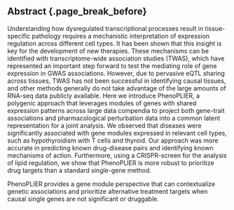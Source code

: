 ## Abstract {.page_break_before}

Understanding how dysregulated transcriptional processes result in tissue-specific pathology requires a mechanistic interpretation of expression regulation across different cell types.
It has been shown that this insight is key for the development of new therapies.
These mechanisms can be identified with transcriptome-wide association studies (TWAS), which have represented an important step forward to test the mediating role of gene expression in GWAS associations.
However, due to pervasive eQTL sharing across tissues, TWAS has not been successful in identifying causal tissues, and other methods generally do not take advantage of the large amounts of RNA-seq data publicly available.
Here we introduce PhenoPLIER, a polygenic approach that leverages modules of genes with shared expression patterns across large data compendia to project both gene-trait associations and pharmacological perturbation data into a common latent representation for a joint analysis.
We observed that diseases were significantly associated with gene modules expressed in relevant cell types, such as hypothyroidism with T cells and thyroid.
Our approach was more accurate in predicting known drug-disease pairs and identifying known mechanisms of action.
Furthermore, using a CRISPR-screen for the analysis of lipid regulation, we show that PhenoPLIER is more robust to prioritize drug targets than a standard single-gene method.
<!-- Our results also revealed stable trait clusters, including a complex branch involving lipids with cardiovascular, autoimmune, and neuropsychiatric disorders. -->
PhenoPLIER provides a gene module perspective that can contextualize genetic associations and prioritize alternative treatment targets when causal single genes are not significant or druggable.

